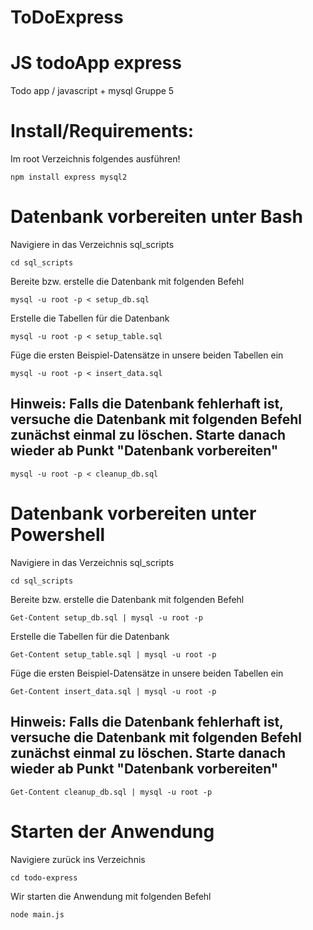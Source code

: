 # ToDoExpress

# JS todoApp express 
Todo app / javascript + mysql Gruppe 5 

# Install/Requirements:
Im root Verzeichnis folgendes ausführen!
 ```
npm install express mysql2
```

# Datenbank vorbereiten unter Bash
 Navigiere in das Verzeichnis sql_scripts
 ```
cd sql_scripts
```
Bereite bzw. erstelle die Datenbank mit folgenden Befehl
```
mysql -u root -p < setup_db.sql
```
Erstelle die Tabellen für die Datenbank
```
mysql -u root -p < setup_table.sql
```
Füge die ersten Beispiel-Datensätze in unsere beiden Tabellen ein
```
mysql -u root -p < insert_data.sql
```
## Hinweis: Falls die Datenbank fehlerhaft ist, versuche die Datenbank mit folgenden Befehl zunächst einmal zu löschen. Starte danach wieder ab Punkt "Datenbank vorbereiten"
```
mysql -u root -p < cleanup_db.sql
```

# Datenbank vorbereiten unter Powershell
 Navigiere in das Verzeichnis sql_scripts
 ```
cd sql_scripts
```
Bereite bzw. erstelle die Datenbank mit folgenden Befehl
```
Get-Content setup_db.sql | mysql -u root -p
```
Erstelle die Tabellen für die Datenbank
```
Get-Content setup_table.sql | mysql -u root -p
```
Füge die ersten Beispiel-Datensätze in unsere beiden Tabellen ein
```
Get-Content insert_data.sql | mysql -u root -p
```
## Hinweis: Falls die Datenbank fehlerhaft ist, versuche die Datenbank mit folgenden Befehl zunächst einmal zu löschen. Starte danach wieder ab Punkt "Datenbank vorbereiten"
```
Get-Content cleanup_db.sql | mysql -u root -p
```

# Starten der Anwendung 
Navigiere zurück ins Verzeichnis
```
cd todo-express
```
Wir starten die Anwendung mit folgenden Befehl
```
node main.js
```